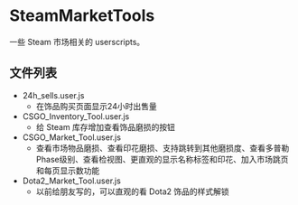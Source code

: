# SteamMarketTools

一些 Steam 市场相关的 userscripts。

## 文件列表

* 24h_sells.user.js
  * 在饰品购买页面显示24小时出售量
* CSGO_Inventory_Tool.user.js
  * 给 Steam 库存增加查看饰品磨损的按钮
* CSGO_Market_Tool.user.js
  * 查看市场物品磨损、查看印花磨损、支持跳转到其他磨损度、查看多普勒Phase级别、查看检视图、更直观的显示名称标签和印花、加入市场跳页和每页显示数功能
* Dota2_Market_Tool.user.js
  * 以前给朋友写的，可以直观的看 Dota2 饰品的样式解锁
